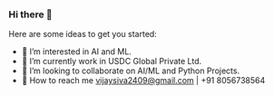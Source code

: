 ### Hi there 👋

<!--
**vijaygunaseelan/vijaygunaseelan** is a ✨ _special_ ✨ repository because its `README.md` (this file) appears on your GitHub profile.
-->
Here are some ideas to get you started:

- 🔭 I’m interested in AI and ML.
- 🌱 I’m currently work in USDC Global Private Ltd.
- 👯 I’m looking to collaborate on AI/ML and Python Projects.
- 💬 How to reach me vijaysiva2409@gmail.com | +91 8056738564
